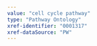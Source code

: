 ```yaml
---
value: "cell cycle pathway"
type: "Pathway Ontology"
xref-identifier: "0001317"
xref-dataSource: "PW"
---
```

